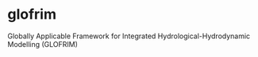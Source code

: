 # glofrim
Globally Applicable Framework for Integrated Hydrological-Hydrodynamic Modelling (GLOFRIM)
